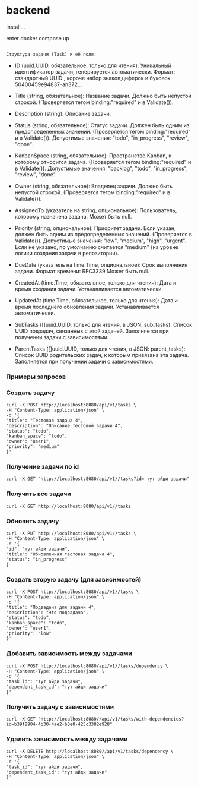 # backend

install...

enter docker compose up 


                                                                                                                                                                                                                    Структура задачи (Task) и её поля: 

* ID (uuid.UUID, обязательное, только для чтения): Уникальный идентификатор задачи, генерируется автоматически. Формат: стандартный UUID , короче набор знаков,циферок и буковок 50400459е94837-an372...

* Title (string, обязательное): Название задачи. Должно быть непустой строкой. (Проверяется тегом binding:"required" и в Validate()).

* Description (string): Описание задачи.

* Status (string, обязательное): Статус задачи. Должен быть одним из предопределенных значений. (Проверяется тегом binding:"required" и в Validate()).  Допустимые значения: "todo", "in_progress", "review", "done".

* KanbanSpace (string, обязательное): Пространство Kanban, к которому относится задача. (Проверяется тегом binding:"required" и в Validate()). Допустимые значения: "backlog", "todo", "in_progress", "review", "done".

* Owner (string, обязательное): Владелец задачи. Должно быть непустой строкой. (Проверяется тегом binding:"required" и в Validate()).

* AssignedTo (указатель на string, опциональное): Пользователь, которому назначена задача. Может быть null.

* Priority (string, опциональное): Приоритет задачи. Если указан, должен быть одним из предопределенных значений. (Проверяется в Validate()).  Допустимые значения: "low", "medium", "high", "urgent". Если не указано, по умолчанию считается "medium" (на уровне логики создания задачи в репозитории).

* DueDate (указатель на time.Time, опциональное): Срок выполнения задачи. Формат времени: RFC3339  Может быть null.

* CreatedAt (time.Time, обязательное, только для чтения): Дата и время создания задачи. Устанавливается автоматически.

* UpdatedAt (time.Time, обязательное, только для чтения): Дата и время последнего обновления задачи. Устанавливается автоматически.

* SubTasks ([]uuid.UUID, только для чтения, в JSON: sub_tasks): Список UUID подзадач, связанных с этой задачей. Заполняется при получении задачи с зависимостями.

* ParentTasks ([]uuid.UUID, только для чтения, в JSON: parent_tasks): Список UUID родительских задач, к которым привязана эта задача. Заполняется при получении задачи с зависимостями.

### Примеры запросов

### Создать задачу
```
curl -X POST http://localhost:8080/api/v1/tasks \
-H "Content-Type: application/json" \
-d '{
"title": "Тестовая задача 4",
"description": "Описание тестовой задачи 4",
"status": "todo",
"kanban_space": "todo",
"owner": "user1",
"priority": "medium"
}'
```

### Получение задачи по id
```
curl -X GET "http://localhost:8080/api/v1//tasks?id= тут айди задачи"
```

### Получить все задачи
```
curl -X GET http://localhost:8080/api/v1//tasks
```

### Обновить задачу
```
curl -X PUT http://localhost:8080/api/v1//tasks \
-H "Content-Type: application/json" \
-d '{
"id": "тут айди задачи",
"title": "Обновленная тестовая задача 4",
"status": "in_progress"
}
```

### Создать вторую задачу (для зависимостей)

```
curl -X POST http://localhost:8080/api/v1//tasks \
-H "Content-Type: application/json" \
-d '{
"title": "Подзадача для задачи 4",
"description": "Это подзадача",
"status": "todo",
"kanban_space": "todo",
"owner": "user1",
"priority": "low"
}'
```

### Добавить зависимость между задачами
```
curl -X POST http://localhost:8080/api/v1//tasks/dependency \
-H "Content-Type: application/json" \
-d '{
"task_id": "тут айди задачи",
"dependent_task_id": "тут айди задачи"
}'
```

### Получить задачу с зависимостями
```
curl -X GET "http://localhost:8080//api/v1/tasks/with-dependencies?id=b39f8904-4b30-4ae2-b3e0-425c3382e928"
```

### Удалить зависимость между задачами
```
curl -X DELETE http://localhost:8080//api/v1/tasks/dependency \
-H "Content-Type: application/json" \
-d '{
"task_id": "тут айди задачи",
"dependent_task_id": "тут айди задачи"
}'
```

